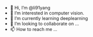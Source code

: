 - 👋 Hi, I’m @li91yang
- 👀 I’m interested in computer vision.
- 🌱 I’m currently learning deeplearning
- 💞️ I’m looking to collaborate on ...
- 📫 How to reach me ...

<!---
li91yang/li91yang is a ✨ special ✨ repository because its `README.md` (this file) appears on your GitHub profile.
You can click the Preview link to take a look at your changes.
--->
